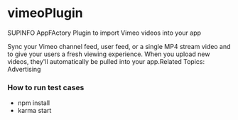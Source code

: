 # vimeoPlugin  
SUPINFO AppFActory Plugin to import Vimeo videos into your app

Sync your Vimeo channel feed, user feed, or a single MP4 stream video and to give your users a fresh viewing experience. When you upload new videos, they'll automatically be pulled into your app.Related Topics:  Advertising
### How to run test cases
- npm install
- karma start
